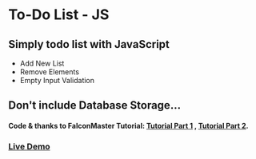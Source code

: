 # To-Do List - JS

## Simply todo list with JavaScript

* Add New List
* Remove Elements
* Empty Input Validation

## Don't include Database Storage...

#### Code & thanks to FalconMaster Tutorial:  [Tutorial Part 1](https://www.youtube.com/watch?v=QEp5MwFneRQ) ,  [Tutorial Part 2](https://www.youtube.com/watch?v=Gu1WM6k0-e4).

### [Live Demo](#)
